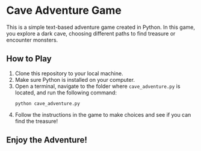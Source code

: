 # Cave Adventure Game

This is a simple text-based adventure game created in Python. In this game, you explore a dark cave, choosing different paths to find treasure or encounter monsters.

## How to Play
1. Clone this repository to your local machine.
2. Make sure Python is installed on your computer.
3. Open a terminal, navigate to the folder where `cave_adventure.py` is located, and run the following command:
   ```
   python cave_adventure.py
   ```
4. Follow the instructions in the game to make choices and see if you can find the treasure!

## Enjoy the Adventure!
